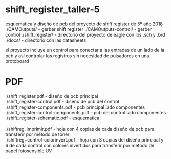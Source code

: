 # shift_register_taller-5

esquematica y diseño de pcb del proyecto de shift register de 5º año 2018<br>
./CAMOutputs/ - gerber shift register
./CAMOutputs-control/ - gerber control
./shift_register/ - directorio del proyecto de eagle con los .sch y .brd<br>
./docs/ - directorio con las datasheets<br>


el proyecto incluye un control para conectar a las entradas de un lado de la pcb y así controlar los registros sin necesidad de pulsadores en una protoboard

<h1>PDF</h1>
./shift_register.pdf - diseño de pcb principal<br>
./shift_register-control.pdf - diseño de pcb del control<br>
./shift_register-components.pdf - pcb principal lado componentes<br>
./shift_register-control-components.pdf - pcb del control lado componentes<br>
./shift_register-schematic.pdf - esquematica<br>
<br>
./shiftreg_imprimir.pdf - hoja con 4 copias de cada diseño de pcb para transferir por método de toner<br>
./shiftreg+control-colorinvert.pdf - hoja con 3 copias del diseño principal y 6 de cada control con colores invertidos para transferir por metodo de papel fotosensible UV<br>
